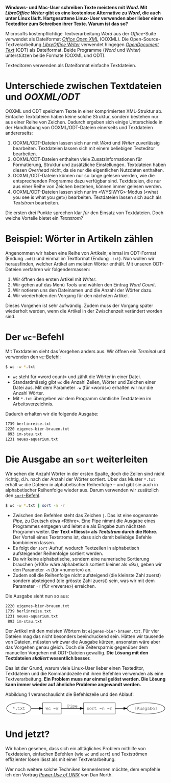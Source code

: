 **Windows- und Mac-User schreiben Texte meistens mit _Word_. Mit _LibreOffice
Writer_ gibt es eine kostenlose Alternative zu _Word_, die auch unter Linux
läuft. Hartgesottene Linux-User verwenden aber lieber einen Texteditor zum
Schreiben ihrer Texte. Warum ist das so?**

Microsofts kostenpflichtige Textverarbeitung _Word_ aus der _Office_-Suite
verwendet als Dateiformat [_Office Open XML_](http://officeopenxml.com/)
(OOXML). Die Open-Source-Textverarbeitung [_LibreOffice
Writer_](https://www.libreoffice.org/discover/writer/) verwendet hingegen
[_OpenDocument Text_](http://opendocumentformat.org/) (ODT) als Dateiformat.
Beide Programme (_Word_ und _Writer_) unterstützen beide Formate (OOXML und
ODT).

Texteditoren verwenden als Dateiformat einfache Textdateien.

# Unterschiede zwischen Textdateien und _OOXML/ODT_

OOXML und ODT speichern Texte in einer komprimierten XML-Struktur ab. Einfache
Textdateien haben keine solche Struktur, sondern bestehen nur aus einer Reihe
von Zeichen. Dadurch ergeben sich einige Unterschiede in der Handhabung von
OOXML/ODT-Dateien einerseits und Textdateien andererseits:

1. OOXML/ODT-Dateien lassen sich nur mit _Word_ und _Writer_ zuverlässig
bearbeiten. Textdateien lassen sich mit einem beliebigen Texteditor bearbeiten.
2. OOXML/ODT-Dateien enthalten viele Zusatzinformationen für Formatierung,
Struktur und zusätzliche Einstellungen. Textdateien haben diesen _Overhead_
nicht, da sie nur die eigentlichen Nutzdaten enthalten.
3. OOXML/ODT-Dateien können nur so lange gelesen werden, wie die entsprechenden
Programme dazu verfügbar sind. Textdateien, die nur aus einer Reihe von Zeichen
bestehen, können immer gelesen werden.
4. OOXML/ODT-Dateien lassen sich nur im «WYSIWYG»-Modus («what you see is what
you get») bearbeiten. Textdateien lassen sich auch als _Textstrom_ bearbeiten.

Die ersten drei Punkte sprechen klar _für_ den Einsatz von Textdateien. Doch
welche Vorteile bietet ein _Textstrom_?

# Beispiel: Wörter in Artikeln zählen

Angenommen wir haben eine Reihe von Artikeln; einmal im ODT-Format (Endung
`.odt`) und einmal im Textformat (Endung `.txt`). Nun wollen wir herausfinden,
welcher Artikel am meisten Wörter enthält. Mit unseren ODT-Dateien verfahren wir
folgendermassen:

1. Wir öffnen den ersten Artikel mit _Writer_.
2. Wir gehen auf das Menü _Tools_ und wählen den Eintrag _Word Count_.
3. Wir notieren uns den Dateinamen und die Anzahl der Wörter dazu.
4. Wir wiederholen den Vorgang für den nächsten Artikel.

Dieses Vorgehen ist sehr aufwändig. Zudem muss der Vorgang später wiederholt
werden, wenn die Artikel in der Zwischenzeit verändert worden sind.

# Der `wc`-Befehl

Mit Textdateien sieht das Vorgehen anders aus. Wir öffnen ein _Terminal_ und
verwenden den
[`wc`-Befehl](http://pubs.opengroup.org/onlinepubs/009604499/utilities/wc.html):

```bash
$ wc -w *.txt
```

- `wc` steht für «word count» und zählt die Wörter in einer Datei. 
- Standardmässig gibt `wc` die Anzahl Zeilen, Wörter und Zeichen einer Datei
  aus. Mit dem Parameter `-w` (für «words») erhalten wir nur die Anzahl Wörter.
- Mit `*.txt` übergeben wir dem Programm sämtliche Textdateien im
  Arbeitsverzeichnis.

Dadurch erhalten wir die folgende Ausgabe:

    1739 berlinreise.txt
    2220 eigenes-bier-brauen.txt
     893 im-stau.txt
    1231 neues-aquarium.txt

# Die Ausgabe an `sort` weiterleiten

Wir sehen die Anzahl Wörter in der ersten Spalte, doch die Zeilen sind nicht
richtig, d.h. nach der Anzahl der Wörter sortiert. Über das Muster `*.txt`
erhält `wc` die Dateien in alphabetischer Reihenfolge – und gibt sie auch in
alphabetischer Reihenfolge wieder aus. Darum verwenden wir zusätzlich den
[`sort`-Befehl](http://pubs.opengroup.org/onlinepubs/9699919799/utilities/sort.html).

```bash
$ wc -w *.txt | sort -n -r
```

- Zwischen den Befehlen steht das Zeichen `|`. Das ist eine sogenannte _Pipe_,
  zu Deutsch etwa «Röhre». Eine Pipe nimmt die Ausgabe eines Programmes entgegen
  und leitet sie als Eingabe zum nächsten Programm weiter. **Der Text «fliesst»
  als _Textstrom_ durch die Röhre.** Der Vorteil eines Textstroms ist, dass sich
  damit beliebige Befehle kombinieren lassen.
- Es folgt der `sort`-Aufruf, wodurch Textzeilen in alphabetisch aufsteigender
  Reihenfolge sortiert werden.
- Da wir keine alphabetische, sondern eine numerische Sortierung brauchen («100»
  wäre alphabetisch sortiert kleiner als «9»), geben wir den Parameter `-n` (für
  «numeric») an.
- Zudem soll die Reihenfolge nicht aufsteigend (die kleinste Zahl zuerst)
  sondern absteigend (die grösste Zahl zuerst) sein, was wir mit dem Parameter
  `-r` (für «reverse») erreichen.

Die Ausgabe sieht nun so aus:

    2220 eigenes-bier-brauen.txt
    1739 berlinreise.txt
    1231 neues-aquarium.txt
     893 im-stau.txt

Der Artikel mit den meisten Wörtern ist `eigenes-bier-brauen.txt`. Für vier
Dateien mag das nicht besonders beeindruckend sein. Hätten wir tausende von
Dateien, müssten wir zwar die Ausgabe kürzen, ansonsten wäre aber das Vorgehen
genau gleich. Doch die Zeitersparnis gegenüber dem manuellen Vorgehen mit
ODT-Dateien gewaltig. **Die Lösung mit den Textdateien _skaliert_ wesentlich
besser.**

Das ist der Grund, warum viele Linux-User lieber einen Texteditor, Textdateien
und die Kommandozeile mit ihren Befehlen verwenden als eine Textverarbeitung.
**Ein Problem muss nur einmal gelöst werden. Die Lösung kann immer wieder auf
ähnliche Probleme angewandt werden.**

Abbildung 1 veranschaulicht die Befehlszeile und den Ablauf:

![Die Befehlszeile veranschaulicht](graphic.png)

# Und jetzt?

Wir haben gesehen, dass sich ein alltägliches Problem mithilfe von Textdateien,
einfachen Befehlen (wie `wc` und `sort`) und Textströmen effizienter lösen lässt
als mit einer Textverarbeitung.

Wer noch weitere solche Techniken kennenlernen möchte, dem empfehle ich den
Vortrag [_Power Use of UNIX_](https://www.youtube.com/watch?v=7uwW20odwEk) von
Dan North.
